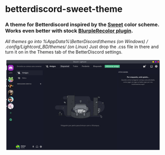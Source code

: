 # betterdiscord-sweet-theme
### A theme for Betterdiscord inspired by the [Sweet](https://github.com/EliverLara/Sweet) color scheme. Works even better with stock [BlurpleRecolor plugin](https://github.com/mwittrien/BetterDiscordAddons/blob/master/Themes/BlurpleRecolor/BlurpleRecolor.theme.css).

*All themes go into %AppData%\BetterDiscord\themes (on Windows) / .config/Lightcord_BD/themes/ (on Linux)*
Just drop the .css file in there and turn it on in the Themes tab of the BetterDiscord settings.

![Screenshot1](https://github.com/not-a-dev-stein/betterdiscord-sweet-theme/blob/main/Screenshot_Discord%20-%20Lightcord_1.png)
